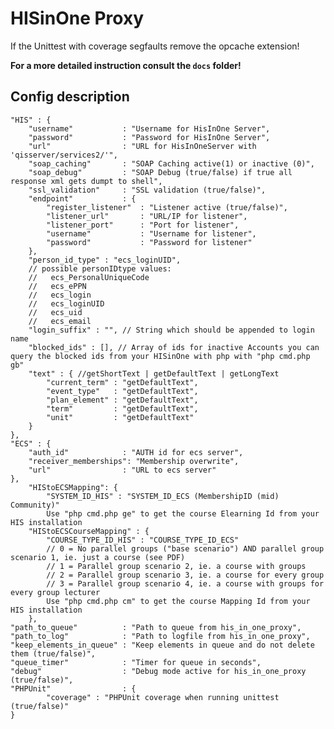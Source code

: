 # HISinOne Proxy
If the Unittest with coverage segfaults remove the opcache extension!

**For a more detailed instruction consult the ``docs`` folder!**

## Config description
	"HIS" : {
		"username"           : "Username for HisInOne Server",
		"password"           : "Password for HisInOne Server",
		"url"                : "URL for HisInOneServer with 'qisserver/services2/'",
		"soap_caching"       : "SOAP Caching active(1) or inactive (0)",
		"soap_debug"         : "SOAP Debug (true/false) if true all response xml gets dumpt to shell",
		"ssl_validation"     : "SSL validation (true/false)",
		"endpoint"           : {
			"register_listener"  : "Listener active (true/false)",
			"listener_url"       : "URL/IP for listener",
			"listener_port"      : "Port for listener",
			"username"           : "Username for listener",
			"password"           : "Password for listener"
		},
		"person_id_type" : "ecs_loginUID",
		// possible personIDtype values:
		//   ecs_PersonalUniqueCode
		//   ecs_ePPN
		//   ecs_login
		//   ecs_loginUID
		//   ecs_uid
		//   ecs_email
		"login_suffix" : "", // String which should be appended to login name
		"blocked_ids" : [], // Array of ids for inactive Accounts you can query the blocked ids from your HISinOne with php with "php cmd.php gb"
		"text" : { //getShortText | getDefaultText | getLongText
			"current_term" : "getDefaultText",
			"event_type"   : "getDefaultText",
			"plan_element" : "getDefaultText",
			"term"         : "getDefaultText",
			"unit"         : "getDefaultText"
		}
	},
	"ECS" : {
		"auth_id"            : "AUTH id for ecs server",
		"receiver_memberships": "Membership overwrite",
		"url"                : "URL to ecs server"
	},
		"HIStoECSMapping": {
			"SYSTEM_ID_HIS" : "SYSTEM_ID_ECS (MembershipID (mid) Community)"
			Use "php cmd.php ge" to get the course Elearning Id from your HIS installation
		"HIStoECSCourseMapping" : {
			"COURSE_TYPE_ID_HIS" : "COURSE_TYPE_ID_ECS"
			// 0 = No parallel groups ("base scenario") AND parallel group scenario 1, ie. just a course (see PDF)
			// 1 = Parallel group scenario 2, ie. a course with groups
			// 2 = Parallel group scenario 3, ie. a course for every group
			// 3 = Parallel group scenario 4, ie. a course with groups for every group lecturer
			Use "php cmd.php cm" to get the course Mapping Id from your HIS installation
		},
	"path_to_queue"          : "Path to queue from his_in_one_proxy",
	"path_to_log"            : "Path to logfile from his_in_one_proxy",
	"keep_elements_in_queue" : "Keep elements in queue and do not delete them (true/false)",
	"queue_timer"            : "Timer for queue in seconds",
	"debug"                  : "Debug mode active for his_in_one_proxy (true/false)",
	"PHPUnit"                : {
			"coverage" : "PHPUnit coverage when running unittest (true/false)"
	}